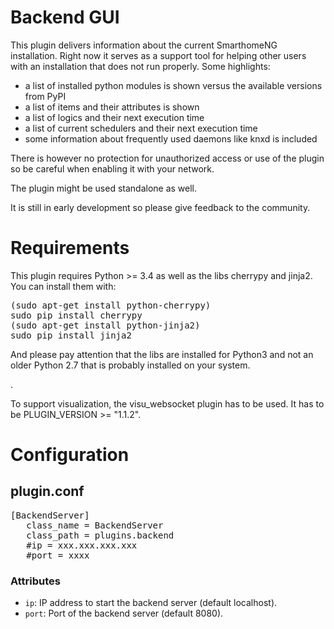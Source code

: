 # Backend GUI

This plugin delivers information about the current SmarthomeNG installation. Right now it serves as a support tool for helping other users with an installation that does not run properly. Some highlights:

* a list of installed python modules is shown versus the available versions from PyPI
* a list of items and their attributes is shown
* a list of logics and their next execution time
* a list of current schedulers and their next execution time
* some information about frequently used daemons like knxd is included

There is however no protection for unauthorized access or use of the plugin so be careful when enabling it with your network.

The plugin might be used standalone as well.

It is still in early development so please give feedback to the community.

# Requirements
This plugin requires Python >= 3.4 as well as the libs cherrypy and jinja2. You can install them with:
<pre>
(sudo apt-get install python-cherrypy)
sudo pip install cherrypy
(sudo apt-get install python-jinja2)
sudo pip install jinja2
</pre>
And please pay attention that the libs are installed for Python3 and not an older Python 2.7 that is probably installed on your system.

.

To support visualization, the visu_websocket plugin has to be used. It has to be PLUGIN_VERSION >= "1.1.2".


# Configuration

## plugin.conf
<pre>
[BackendServer]
   class_name = BackendServer
   class_path = plugins.backend
   #ip = xxx.xxx.xxx.xxx
   #port = xxxx
</pre>

### Attributes
  * `ip`: IP address to start the backend server (default localhost).
  * `port`: Port of the backend server (default 8080).
